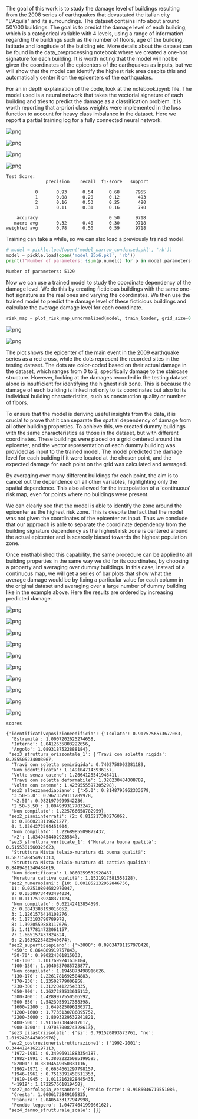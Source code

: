 The goal of this work is to study the damage level of buildings resulting from the 2008 series of earthquakes that devastated the italian city "L'Aquila" and its surroundings. The dataset contains info about around 50'000 buildings. The goal is to predict the damage level of each building, which is a categorical variable with 4 levels, using a range of information regarding the buildings such as the number of floors, age of the building, latitude and longitude of the building etc. 
More details about the dataset can be found in the data_preprocessing notebook where we created a one-hot signature for each building. It is worth noting that the model will not be given the coordinates of the epicenters of the earthquakes as inputs, but we will show that the model can identify the highest risk area despite this and automatically center it on the epicenters of the earthquakes.

For an in depth explaination of the code, look at the notebook.ipynb file. 
The model used is a neural network that takes the vectorial signature of each building and tries to predict the damage as a classification problem. It is worth reporting that a-priori class weights were implemented in the loss function to account for heavy class imbalance in the dataset.
Here we report a partial training log for a fully connected neural network.

    
![png](notebook_files/notebook_22_0.png)
    



    
![png](notebook_files/notebook_22_1.png)
    



    
![png](notebook_files/notebook_22_2.png)
    



    
![png](notebook_files/notebook_22_3.png)
    




    Test Score:
                   precision    recall  f1-score   support
    
               0       0.93      0.54      0.68      7955
               1       0.08      0.20      0.12       493
               2       0.16      0.53      0.25       480
               3       0.11      0.31      0.16       790
    
        accuracy                           0.50      9718
       macro avg       0.32      0.40      0.30      9718
    weighted avg       0.78      0.50      0.59      9718
     
    

    
    



Training can take a while, so we can also load a previously trained model.


```python
# model = pickle.load(open('model_narrow_condensed.pkl', 'rb')) 
model = pickle.load(open('model_25x6.pkl', 'rb'))
print(f"Number of parameters: {sum(p.numel() for p in model.parameters() if p.requires_grad)}")
```

    Number of parameters: 5129
    

Now we can use a trained model to study the coordinate dependency of the damage level. We do this by creating ficticious buildings with the same one-hot signature as the real ones and varying the coordinates. We then use the trained model to predict the damage level of these ficticious buildings and calculate the average damage level for each coordinate.


```python
risk_map = plot_risk_map_unnormalized(model, train_loader, grid_size=0.01)
```


    
![png](notebook_files/notebook_27_0.png)
    



    
![png](notebook_files/notebook_27_1.png)
    


The plot shows the epicenter of the main event in the 2009 earthquake series as a red cross, while the dots represent the recorded sites in the testing dataset. The dots are color-coded based on their actual damage in the dataset, which ranges from 0 to 3, specifically damage to the staircase structure. However, looking at the damages recorded in the testing dataset alone is insufficient for identifying the highest risk zone. This is because the damage of each building is linked not only to its coordinates but also to its individual building characteristics, such as construction quality or number of floors.

To ensure that the model is deriving useful insights from the data, it is crucial to prove that it can separate the spatial dependency of damage from all other building properties. To achieve this, we created dummy buildings with the same characteristics as those in the dataset, but with different coordinates. These buildings were placed on a grid centered around the epicenter, and the vector representation of each dummy building was provided as input to the trained model. The model predicted the damage level for each building if it were located at the chosen point, and the expected damage for each point on the grid was calculated and averaged.

By averaging over many different buildings for each point, the aim is to cancel out the dependence on all other variables, highlighting only the spatial dependence. This also allowed for the interpolation of a 'continuous' risk map, even for points where no buildings were present.

We can clearly see that the model is able to identify the zone around the epicenter as the highest risk zone. This is despite the fact that the model was not given the coordinates of the epicenter as input. Thus we conclude that our approach is able to separate the coordinate dependency from the building signature dependency as the highest risk zone is centered around the actual epicenter and is scarcely biased towards the highest population zone.

Once ensthablished this capability, the same procedure can be applied to all building properties in the same way we did for its coordinates, by choosing a property and averaging over dummy buildings. In this case, instead of a continuous map, we will get a series of bar plots that show what the average damage would be by fixing a particular value for each column in the original dataset and averaging over a large number of dummy building like in the example above. Here the results are ordered by increasing predicted damage.



    
![png](notebook_files/notebook_32_0.png)
    



    
![png](notebook_files/notebook_32_1.png)
    



    
![png](notebook_files/notebook_32_2.png)
    



    
![png](notebook_files/notebook_32_3.png)
    



    
![png](notebook_files/notebook_32_4.png)
    



    
![png](notebook_files/notebook_32_5.png)
    



    
![png](notebook_files/notebook_32_6.png)
    



    
![png](notebook_files/notebook_32_7.png)
    



    
![png](notebook_files/notebook_32_8.png)
    



    
![png](notebook_files/notebook_32_9.png)
    



    



```python
scores
```




    {'identificativoposizioneedificio': {'Isolato': 0.9175756573677063,
      'Estremità': 1.0007202625274658,
      'Interno': 1.0412635803222656,
      'Angolo': 1.0893187522888184},
     'sez3_struttura_orizzontale_1': {'Travi con soletta rigida': 0.255505234003067,
      'Travi con soletta semirigida': 0.7402758002281189,
      'Non identificata': 1.1491047143936157,
      'Volte senza catene': 1.2664128541946411,
      'Travi con soletta deformabile': 1.320230484008789,
      'Volte con catene': 1.4239555597305298},
     'sez2_altezzamediapiano': {'>5.0': 0.8148795962333679,
      '3.50-5.0': 0.9623379111289978,
      '<2.50': 0.9821979999542236,
      '2.50-3.50': 1.004939317703247,
      'Non compilato': 1.225766658782959},
     'sez2_pianiinterrati': {2: 0.816217303276062,
      1: 0.8660218119621277,
      0: 1.0364272594451904,
      'Non compilato': 1.2268985509872437,
      '>2': 1.8349454402923584},
     'sez3_struttura_verticale_1': {'Muratura buona qualità': 0.5155381560325623,
      'Struttura Mista telaio-muratura di buona qualità': 0.5871578454971313,
      'Struttura Mista telaio-muratura di cattiva qualità': 0.8489401340484619,
      'Non identificata': 1.0860259532928467,
      'Muratura cattiva qualità': 1.1521917581558228},
     'sez2_numeropiani': {10: 0.001852232962846756,
      11: 0.02510804682970047,
      9: 0.05309734493494034,
      1: 0.11175139248371124,
      'Non compilato': 0.62142413854599,
      2: 0.8843383193016052,
      3: 1.1261576414108276,
      4: 1.173183798789978,
      8: 1.3920559883117676,
      5: 1.4177814722061157,
      7: 1.665157437324524,
      6: 2.1639225482940674},
     'sez2_superficiepiano': {'>3000': 0.09034781157970428,
      '<50': 0.864889919757843,
      '50-70': 0.990224301815033,
      '70-100': 1.1017699241638184,
      '100-130': 1.1040337085723877,
      'Non compilato': 1.1945873498916626,
      '130-170': 1.2261781692504883,
      '170-230': 1.23502779006958,
      '230-300': 1.312204122543335,
      '650-900': 1.3627289533615112,
      '300-400': 1.4289977550506592,
      '500-650': 1.5423955917358398,
      '1600-2200': 1.649825096130371,
      '1200-1600': 1.7735130786895752,
      '2200-3000': 1.8093229532241821,
      '400-500': 1.9116073846817017,
      '900-1200': 1.9705700874328613},
     'sez3_pilastriisolati': {'si': 0.791520893573761, 'no': 1.0192426443099976},
     'sez2_costruzioneristrutturazione1': {'1992-2001': 0.3444124162197113,
      '1972-1981': 0.34996911883354187,
      '1982-1991': 0.38022226095199585,
      '>2001': 0.38104549050331116,
      '1962-1971': 0.6654661297798157,
      '1946-1961': 0.7513891458511353,
      '1919-1945': 1.0112162828445435,
      '<1919': 1.172257661819458},
     'sez7_morfologia_versante': {'Pendio forte': 0.9186046719551086,
      'Cresta': 1.0006173849105835,
      'Pianura': 1.0405433177947998,
      'Pendio leggero': 1.0477464199066162},
     'sez4_danno_strutturale_scale': {}}




